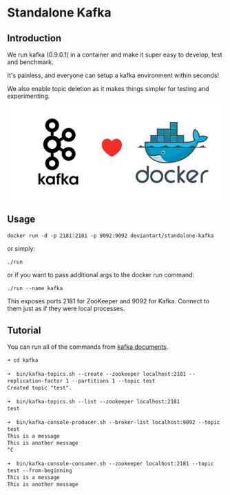 # Standalone Kafka

## Introduction

We run kafka (0.9.0.1) in a container and make it super easy to develop, test and benchmark.

It's painless, and everyone can setup a kafka environment within seconds!

We also enable topic deletion as it makes things simpler for testing and experimenting.

![](im_kafka_docker.png)

## Usage

```
docker run -d -p 2181:2181 -p 9092:9092 deviantart/standalone-kafka
```

or simply:

```
./run
```

or if you want to pass additional args to the docker run command:

```
./run --name kafka
```

This exposes ports 2181 for ZooKeeper and 9092 for Kafka. Connect to them just as if they were local processes.

## Tutorial

You can run all of the commands from [kafka documents](http://kafka.apache.org/documentation.html).

```
➜ cd kafka

➜  bin/kafka-topics.sh --create --zookeeper localhost:2181 --replication-factor 1 --partitions 1 --topic test
Created topic "test".

➜  bin/kafka-topics.sh --list --zookeeper localhost:2181
test

➜  bin/kafka-console-producer.sh --broker-list localhost:9092 --topic test
This is a message
This is another message
^C

➜  bin/kafka-console-consumer.sh --zookeeper localhost:2181 --topic test --from-beginning
This is a message
This is another message
```
